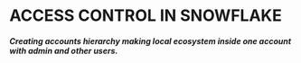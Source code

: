 # ACCESS CONTROL IN SNOWFLAKE
##### Creating accounts hierarchy making local ecosystem inside one account with admin and other users.
